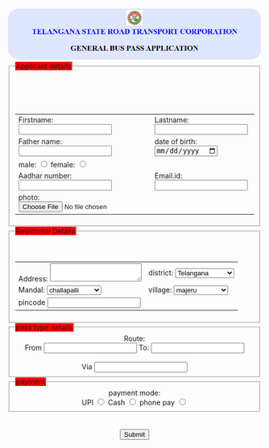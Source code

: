 <!DOCTYPE html>
<html lang="en">
<head>
    <meta charset="UTF-8">
    <meta name="viewport" content="width=device-width, initial-scale=1.0">
    <title>Document</title>
</head>
<body>
    <center><img src="/bus pass application/tgsrtc.png"alt="form"width="900"></center>
    <form action="submit.html"method="get">
    <fieldset width="75%"><legend style="background-color:red">Applicant details</legend>
    <table cellspacing="5"width="50%">
    <tr><td><label for="first">Firstname:</label>
    <input type="text"name="first name"id="first"></td>
    <td><label for="last">Lastname:</label>
    <input type="text"name="last name"id="last"></td></tr>
    <br>    
    <tr><td><label for="father name">Father name:</label>
    <input type="text"name="father name"id="father"></td>
   <td><label for="date">date of birth:</label>
    <input type="date"name="date"id="date"></td></tr>
    <br>
    <tr><td>
    <label for="male">male:</label>
    <input type="radio"id="male"name="gender"value="male">
    <label for="female">female:</label>
    <input type="radio"id="female"name="gender"value="female"></td></tr>
    <br>
    <tr><td>
    <label for="Aadhar number">Aadhar number:</label>
    <input type="text"name="Aadhar number"id="num"></td>
    <td><label for="Email.id">Email.id:</label>
    <input type="text"name="Email.id"id="email"></td></tr>
    <br>
    <tr><td>
    <label for="file">photo:</label>
    <input type="file"name="file"id="file"></td>
    </tr></table>
    </fieldset>
    <fieldset><legend style="background-color: red">Residental Details</legend>
    <table cellspacing="5"width="50%">
    <tr><td><label for="address">Address:</label>
    <textarea name="select"id="address"></textarea></td>
     &nbsp; &nbsp; &nbsp; &nbsp; &nbsp; &nbsp; &nbsp;
    <td><label for="District">district:</label>
    <select name="District"id="district">
    <option value="Telangana">Telangana</option>
    <option value="Andhra pradesh">Andhra pradesh</option>
    <option value="East godavari">East godavari</option>
    <option value="West godavari">West godavari</option>
    </select></td></tr>
    <br>
    <tr>
    <td><label for ="mandal">Mandal:</label>
    <select name="manadal">
    <option value="challapalli">challapalli</option>
    <option value="machilipatnam">machilipatnam</option>
    <option value="kaikaluru">kaikaluru</option>
    </select></td>
     &nbsp; &nbsp; &nbsp; &nbsp; &nbsp; &nbsp; &nbsp;
    <td><label for="village">village:</label>
    <select name="village">
    <option value="majeru">majeru</option>
    <option value="machilipatanam">machilipatnam</option>
    <option value="pamaru">pamaru</option>
    <option value="tadepalli">tadepalli</option>
    </select></td>
    </tr>
    <br>
   <tr><td><label for="pincode">pincode</label>
    <input type="number"name="number"id="num"></td></tr></table>
    </fieldset>
    <fieldset><legend style="background-color:red">pass type details</legend>
   <center><label for="route">Route:</label>
    <br>
    <label for="from">From</label>
    <input type="text"name="from"id="from">
    <label for="To">To:</label>
    <input type="text"name="to"id="to">
    </center>
    <br>
    <center>
    <label for="via">Via</label>
    <input type="text"name="via"id="via">
    </center>
    </fieldset>
    <fieldset><legend style="background-color:red">payment</legend>
    <center><label for="payment mode">payment mode:</label>
    <br>
    <label for="upi">UPI</label>
    <input type="radio"id="upi"name="payment mode"value="upi">
    <label for="cash">Cash</label>
    <input type="radio"id="cash"name="payment mode"value="cash">
    <label for="phone pay">phone pay</label>
    <input type="radio"id="phone pay"name="payment mode"value="phone pay">
    </center></fieldset>
    <center><h2><input type="submit"></h2></center>
    </form>
    </body>
    </html>
